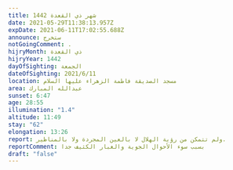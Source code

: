 ```yaml
---
title: شهر ذي القعدة 1442
date: 2021-05-29T11:38:13.957Z
expDate: 2021-06-11T17:02:55.688Z
announce: ستخرج
notGoingComment: .
hijryMonth: ذي القعدة
hijryYear: 1442
dayOfSighting: الجمعة
dateOfSighting: 2021/6/11
location: مسجد الصديقة فاطمة الزهراء عليها السلام
area: عبدالله المبارك
sunset: 6:47
age: 28:55
illumination: "1.4"
altitude: 11:49
stay: "62"
elongation: 13:26
report: ولم تتمكن من رؤية الهلال لا بالعين المجردة ولا بالمناظير.
reportComment: بسبب سوء الأحوال الجوية والغبار الكثيف جدا
draft: "false"
---
```


